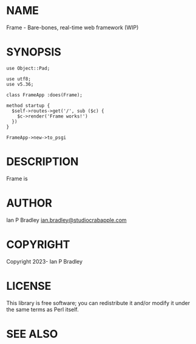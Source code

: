 # NAME

Frame - Bare-bones, real-time web framework (WIP)

# SYNOPSIS

    use Object::Pad;

    use utf8;
    use v5.36;

    class FrameApp :does(Frame);
    
    method startup {
      $self->routes->get('/', sub ($c) {
        $c->render('Frame works!')
      })
    }

    FrameApp->new->to_psgi

# DESCRIPTION

Frame is

# AUTHOR

Ian P Bradley <ian.bradley@studiocrabapple.com>

# COPYRIGHT

Copyright 2023- Ian P Bradley

# LICENSE

This library is free software; you can redistribute it and/or modify
it under the same terms as Perl itself.

# SEE ALSO
